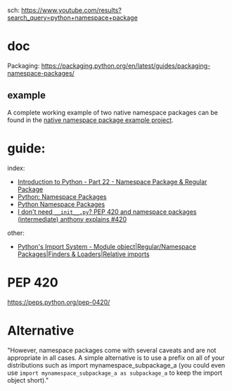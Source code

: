 sch: https://www.youtube.com/results?search_query=python+namespace+package


# doc
Packaging:
https://packaging.python.org/en/latest/guides/packaging-namespace-packages/

## example
A complete working example of two native namespace packages can be found in the [native namespace package example project](https://github.com/pypa/sample-namespace-packages/tree/master/native).

# guide:
index:
- [Introduction to Python - Part 22 - Namespace Package & Regular Package](https://youtu.be/q6SfMhJQkgA)
- [Python: Namespace Packages](https://youtu.be/Gz6lTd0jKH4)
- [Python Namespace Packages](https://youtu.be/i_zTU-Ux7_o)
- [I don't need `__init__.py`? PEP 420 and namespace packages (intermediate) anthony explains #420](https://youtu.be/2Xvb79hOUdM)

other:
- [Python's Import System - Module object|Regular/Namespace Packages|Finders & Loaders|Relative imports](https://youtu.be/QCSz0j8tGmI)

# PEP 420
https://peps.python.org/pep-0420/

# Alternative
"However, namespace packages come with several caveats and are not appropriate in all cases. A simple alternative is to use a prefix on all of your distributions such as import mynamespace_subpackage_a (you could even use `import mynamespace_subpackage_a as subpackage_a` to keep the import object short)."

